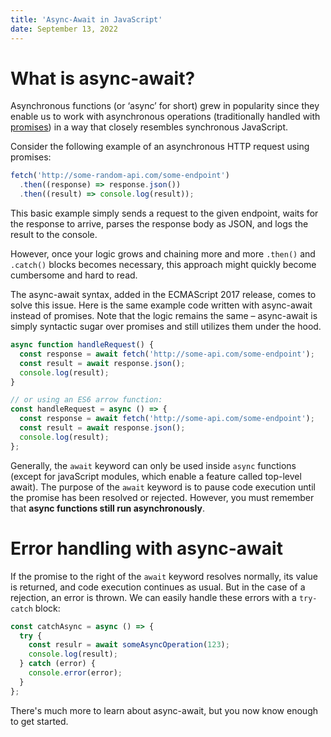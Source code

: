 ```yaml
---
title: 'Async-Await in JavaScript'
date: September 13, 2022
---
```


# What is async-await?

Asynchronous functions (or ‘async’ for short) grew in popularity since they enable us to work with asynchronous operations (traditionally handled with [promises](promises-in-js)) in a way that closely resembles synchronous JavaScript.

Consider the following example of an asynchronous HTTP request using promises:

```js
fetch('http://some-random-api.com/some-endpoint')
  .then((response) => response.json())
  .then((result) => console.log(result));
```

This basic example simply sends a request to the given endpoint, waits for the response to arrive, parses the response body as JSON, and logs the result to the console.

However, once your logic grows and chaining more and more `.then()` and `.catch()` blocks becomes necessary, this approach might quickly become cumbersome and hard to read.

The async-await syntax, added in the ECMAScript 2017 release, comes to solve this issue.
Here is the same example code written with async-await instead of promises. Note that the logic remains the same – async-await is simply syntactic sugar over promises and still utilizes them under the hood.

```js
async function handleRequest() {
  const response = await fetch('http://some-api.com/some-endpoint');
  const result = await response.json();
  console.log(result);
}

// or using an ES6 arrow function:
const handleRequest = async () => {
  const response = await fetch('http://some-api.com/some-endpoint');
  const result = await response.json();
  console.log(result);
};
```

Generally, the `await` keyword can only be used inside `async` functions (except for javaScript modules, which enable a feature called top-level await). The purpose of the `await` keyword is to pause code execution until the promise has been resolved or rejected.
However, you must remember that **async functions still run asynchronously**.

# Error handling with async-await

If the promise to the right of the `await` keyword resolves normally, its value is returned, and code execution continues as usual. But in the case of a rejection, an error is thrown.
We can easily handle these errors with a `try-catch` block:

```js
const catchAsync = async () => {
  try {
    const resulr = await someAsyncOperation(123);
    console.log(result);
  } catch (error) {
    console.error(error);
  }
};
```

There's much more to learn about async-await, but you now know enough to get started.
